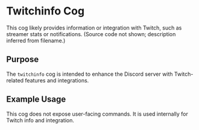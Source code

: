# Twitchinfo Cog

This cog likely provides information or integration with Twitch, such as streamer stats or notifications. (Source code not shown; description inferred from filename.)

## Purpose

The `twitchinfo` cog is intended to enhance the Discord server with Twitch-related features and integrations.

## Example Usage

This cog does not expose user-facing commands. It is used internally for Twitch info and integration.
